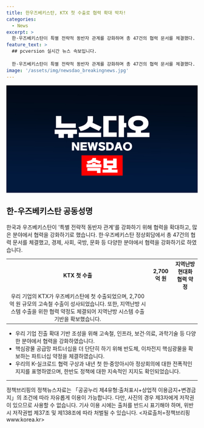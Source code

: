```yaml
---
title: 한우즈베키스탄, KTX 첫 수출로 협력 확대 박차!
categories:
  - News
excerpt: >
  한·우즈베키스탄이 특별 전략적 동반자 관계를 강화하며 총 47건의 협력 문서를 체결했다. 이에 따라 KTX 첫 수출과 고속철 수출 등 다양한 분야에서 협력을 확대, 핵심광물 파트너십과 지역난방 시스템 수출 기반을 확보했다. 또한, 반도체와 이차전지 분야에서 협력을 강화하고, 중앙아시아 특화 외교전략과 한반도 정책에 대한 지속적인 지지도 확인했다. 민생 안정과 경제 활성화를 위한 성과가 기대된다. ☞ 자세히 보기
feature_text: >
  ## pcversion 실시간 뉴스 속보입니다.

  한·우즈베키스탄이 특별 전략적 동반자 관계를 강화하며 총 47건의 협력 문서를 체결했다. 이에 따라 KTX 첫 수출과 고속철 수출 등 다양한 분야에서 협력을 확대, 핵심광물 파트너십과 지역난방 시스템 수출 기반을 확보했다. 또한, 반도체와 이차전지 분야에서 협력을 강화하고, 중앙아시아 특화 외교전략과 한반도 정책에 대한 지속적인 지지도 확인했다. 민생 안정과 경제 활성화를 위한 성과가 기대된다. ☞ 자세히 보기
image: '/assets/img/newsdao_breakingnews.jpg'
---
```


<p><img src="/assets/img/newsdao_breakingnews.jpg" alt="pcversion 속보" /></p>

<h2 data-ke-size="size26">한-우즈베키스탄 공동성명</h2>

<p data-ke-size="size16">한국과 우즈베키스탄이 '특별 전략적 동반자 관계'를 강화하기 위해 협력을 확대하고, 많은 분야에서 협력을 강화하기로 했습니다. 한·우즈베키스탄 정상회담에서 총 47건의 협력 문서를 체결했고, 경제, 사회, 국방, 문화 등 다양한 분야에서 협력을 강화하기로 하였습니다.</p>

<table>
  <tr>
    <td style="text-align: center; height: 17px;"><b>KTX 첫 수출</b></td>
    <td style="text-align: center; height: 17px;"><b>2,700억 원</b></td>
    <td style="text-align: center; height: 17px;"><b>지역난방 현대화 협력 약정</b></td>
  </tr>
  <tr>
    <td style="text-align: center; height: 17px;">우리 기업의 KTX가 우즈베키스탄에 첫 수출되었으며, 2,700억 원 규모의 고속철 수출이 성사되었습니다. 또한, 지역난방 시스템 수출을 위한 협력 약정도 체결되어 지역난방 시스템 수출 기반을 확보했습니다.</td>
  </tr>
</table>

<ul>
  <li>우리 기업 진출 확대 기반 조성을 위해 고속철, 인프라, 보건·의료, 과학기술 등 다양한 분야에서 협력을 강화하였습니다.</li>
  <li>핵심광물 공급망 파트너십을 더 단단히 하기 위해 반도체, 이차전지 핵심광물을 확보하는 파트너십 약정을 체결하였습니다.</li>
  <li>우리의 K-실크로드 협력 구상과 내년 첫 한·중앙아시아 정상회의에 대한 전폭적인 지지를 표명하였으며, 한반도 정책에 대한 지속적인 지지도 확인되었습니다.</li>
</ul>

<hr>

<p data-ke-size="size16">정책브리핑의 정책뉴스자료는 「공공누리 제4유형:출처표시+상업적 이용금지+변경금지」의 조건에 따라 자유롭게 이용이 가능합니다. 다만, 사진의 경우 제3자에게 저작권이 있으므로 사용할 수 없습니다. 기사 이용 시에는 출처를 반드시 표기해야 하며, 위반 시 저작권법 제37조 및 제138조에 따라 처벌될 수 있습니다. <자료출처=정책브리핑 www.korea.kr></p>

